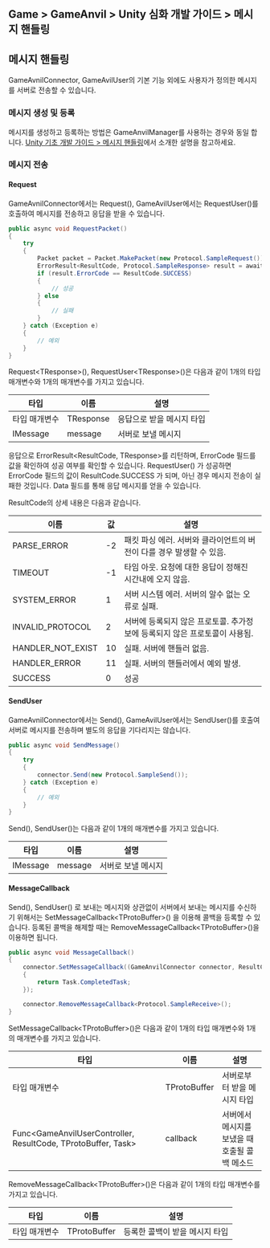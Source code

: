## Game > GameAnvil > Unity 심화 개발 가이드 > 메시지 핸들링

## 메시지 핸들링

GameAvnilConnector, GameAvilUser의 기본 기능 외에도 사용자가 정의한 메시지를 서버로 전송할 수 있습니다.

### 메시지 생성 및 등록
메시지를 생성하고 등록하는 방법은 GameAnvilManager를 사용하는 경우와 동일 합니다. [Unity 기초 개발 가이드 > 메시지 핸들링](../unity-basic/unity-basic-06-message-handling)에서 소개한 설명을 참고하세요. 

### 메시지 전송

#### Request

GameAvnilConnector에서는 Request(), GameAvilUser에서는 RequestUser()를 호출하여 메시지를 전송하고 응답을 받을 수 있습니다. 

```c#
public async void RequestPacket()
{
    try
    {
        Packet packet = Packet.MakePacket(new Protocol.SampleRequest());
        ErrorResult<ResultCode, Protocol.SampleResponse> result = await connector.Request<Protocol.SampleResponse>(packet);
        if (result.ErrorCode == ResultCode.SUCCESS)
        {
            // 성공
        } else
        {
            // 실패
        }
    } catch (Exception e)
    {
        // 예외
    }
}
```

Request\<TResponse\>(), RequestUser\<TResponse\>()은 다음과 같이 1개의 타입 매개변수와 1개의 매개변수를 가지고 있습니다.

| 타입       | 이름           | 설명             |
|----------|--------------|----------------|
| 타입 매개변수  | TResponse | 응답으로 받을 메시지 타입 |
| IMessage | message      | 서버로 보낼 메시지     |

응답으로 ErrorResult<ResultCode, TResponse>를 리턴하며, ErrorCode 필드를 값을 확인하여 성공 여부를 확인할 수 있습니다. RequestUser() 가 성공하면 ErrorCode 필드의 값이 ResultCode.SUCCESS 가 되며, 아닌 경우 메시지 전송이 실패한 것입니다. Data 필드를 통해 응답 메시지를 얻을 수 있습니다.

ResultCode의 상세 내용은 다음과 같습니다.

| 이름                | 값  | 설명                                         |
|-------------------|----|--------------------------------------------|
| PARSE_ERROR       | -2 | 패킷 파싱 에러. 서버와 클라이언트의 버전이 다를 경우 발생할 수 있음.   |
| TIMEOUT           | -1 | 타임 아웃. 요청에 대한 응답이 정해진 시간내에 오지 않음.          |
| SYSTEM_ERROR      | 1  | 서버 시스템 에러.  서버의 알수 없는 오류로 실패.              |
| INVALID_PROTOCOL  | 2  | 서버에 등록되지 않은 프로토콜. 추가정보에 등록되지 않은 프로토콜이 사용됨. |
| HANDLER_NOT_EXIST | 10 | 실패. 서버에 핸들러 없음.                            |
| HANDLER_ERROR     | 11 | 실패. 서버의 핸들러에서 예외 발생.                       |
| SUCCESS           | 0  | 성공                                         |

#### SendUser

GameAvnilConnector에서는 Send(), GameAvilUser에서는 SendUser()를 호출여 서버로 메시지를 전송하며 별도의 응답을 기다리지는 않습니다.

```c#
public async void SendMessage()
{
    try
    {
        connector.Send(new Protocol.SampleSend());
    } catch (Exception e)
    {
        // 예외
    }
}
```

Send(), SendUser()는 다음과 같이 1개의 매개변수를 가지고 있습니다.

| 타입       | 이름      | 설명         |
|----------|---------|------------|
| IMessage | message | 서버로 보낼 메시지 |

#### MessageCallback

Send(), SendUser() 로 보내는 메시지와 상관없이 서버에서 보내는 메시지를 수신하기 위해서는 SetMessageCallback\<TProtoBuffer\>() 을 이용해 콜백을 등록할 수 있습니다. 등록된 콜백을 해제할 때는 RemoveMessageCallback\<TProtoBuffer\>()을 이용하면 됩니다.

```c#
public async void MessageCallback()
{
    connector.SetMessageCallback((GameAnvilConnector connector, ResultCode resultCode, Protocol.SampleReceive receive) =>
    {
        return Task.CompletedTask;
    });

    connector.RemoveMessageCallback<Protocol.SampleReceive>();
}
```

SetMessageCallback\<TProtoBuffer\>()은 다음과 같이 1개의 타입 매개변수와 1개의 매개변수를 가지고 있습니다.

| 타입                                                            | 이름           | 설명                         |
|---------------------------------------------------------------|--------------|----------------------------|
| 타입 매개변수                                                       | TProtoBuffer | 서버로부터 받을 메시지 타입            |
| Func<GameAnvilUserController, ResultCode, TProtoBuffer, Task> | callback     | 서버에서 메시지를 보냈을 때 호출될 콜백 메소드 |

RemoveMessageCallback\<TProtoBuffer\>()은 다음과 같이 1개의 타입 매개변수를 가지고 있습니다.

| 타입      | 이름           | 설명                |
|---------|--------------|-------------------|
| 타입 매개변수 | TProtoBuffer | 등록한 콜백이 받을 메시지 타입 |
